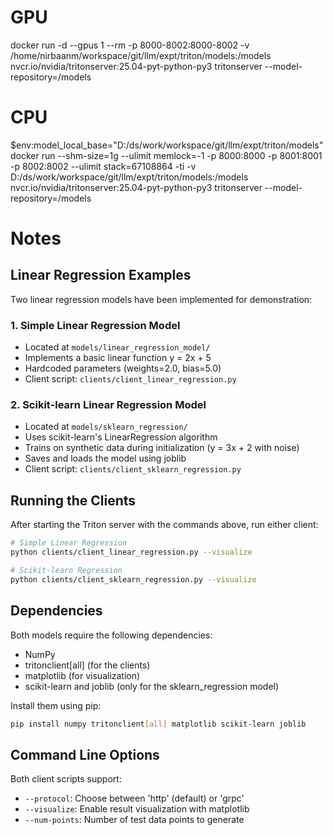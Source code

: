 # GPU
docker run -d --gpus 1 --rm -p 8000-8002:8000-8002    -v /home/nirbaanm/workspace/git/llm/expt/triton/models:/models    nvcr.io/nvidia/tritonserver:25.04-pyt-python-py3    tritonserver --model-repository=/models

# CPU
$env:model_local_base="D:/ds/work/workspace/git/llm/expt/triton/models"
docker run --shm-size=1g --ulimit memlock=-1 -p 8000:8000 -p 8001:8001 -p 8002:8002 --ulimit stack=67108864 -ti -v D:/ds/work/workspace/git/llm/expt/triton/models:/models  nvcr.io/nvidia/tritonserver:25.04-pyt-python-py3  tritonserver --model-repository=/models

# Notes

## Linear Regression Examples

Two linear regression models have been implemented for demonstration:

### 1. Simple Linear Regression Model
- Located at `models/linear_regression_model/`
- Implements a basic linear function y = 2x + 5
- Hardcoded parameters (weights=2.0, bias=5.0)
- Client script: `clients/client_linear_regression.py`

### 2. Scikit-learn Linear Regression Model
- Located at `models/sklearn_regression/`
- Uses scikit-learn's LinearRegression algorithm
- Trains on synthetic data during initialization (y = 3x + 2 with noise)
- Saves and loads the model using joblib
- Client script: `clients/client_sklearn_regression.py`

## Running the Clients

After starting the Triton server with the commands above, run either client:

```bash
# Simple Linear Regression
python clients/client_linear_regression.py --visualize

# Scikit-learn Regression
python clients/client_sklearn_regression.py --visualize
```

## Dependencies

Both models require the following dependencies:
- NumPy
- tritonclient[all] (for the clients)
- matplotlib (for visualization)
- scikit-learn and joblib (only for the sklearn_regression model)

Install them using pip:

```bash
pip install numpy tritonclient[all] matplotlib scikit-learn joblib
```

## Command Line Options

Both client scripts support:
- `--protocol`: Choose between 'http' (default) or 'grpc'
- `--visualize`: Enable result visualization with matplotlib
- `--num-points`: Number of test data points to generate
